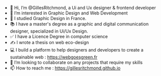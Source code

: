 - 👋 Hi, I’m @GillesRitchmond, a Ui and Ux designer & frontend developer
- 👀 I’m interested in Graphic Design and Web Development
- 🌱 I studied Graphic Design in France.
- 📚 I have a master's degree as a graphic and digital communication designer, specialized in Ui/Ux Design.
- ✅ I have a Licence Degree in computer science
- ✍ I wrote a thesis on web eco-design
- 💻 I build a platform to help designers and developers to create a sustainable web : https://webgoesgreen.fr
- 💞️ I’m looking to collaborate on any projects that require my skills
- 📫 How to reach me : https://gillesritchmond.github.io

<!---
GillesRitchmond/GillesRitchmond is a ✨ special ✨ repository because its `README.md` (this file) appears on your GitHub profile.
You can click the Preview link to take a look at your changes.
--->
